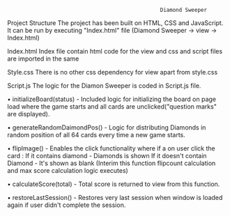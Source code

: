                                                     Diamond Sweeper 

Project Structure
The project has been built on HTML, CSS and JavaScript. 
It can be run by executing "Index.html" file (Diamond Sweeper -> view -> Index.html)

Index.html
Index file contain html code for the view and css and script files are imported in the same

Style.css
There is no other css dependency for view apart from style.css

Script.js
The logic for the Diamon Sweeper is coded in Script.js file.

•	initializeBoard(status) - Included logic for initializing the board on page load where the game starts and all cards are unclicked("question marks" are displayed).

•	generateRandomDaimondPos() - Logic for distributing Diamonds in random position of all 64 cards every time a new game starts.

•	flipImage() - Enables the click functionality where if a on user click the card :
  If it contains diamond - Diamonds is shown 
  If it doesn't contain Diamond - It's shown as blank
  (Interim this function flipcount calculation and max score calculation logic executes)

•	calculateScore(total) - Total score is returned to view from this function.

•	restoreLastSession() - Restores very last session when window is loaded again if user didn't complete the session.



